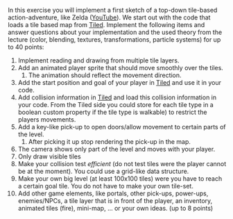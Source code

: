 In this exercise you will implement a first sketch of a top-down tile-based action-adventure, like Zelda ([YouTube](https://www.youtube.com/watch?v=Z6hjG6MCcZ8)). We start out with the code that loads a tile based map from [Tiled](https://www.mapeditor.org/).
Implement the following items and answer questions about your implementation and the used theory from the lecture (color, blending, textures, transformations, particle systems) for up to 40 points:
1. Implement reading and drawing from multiple tile layers.
1. Add an animated player sprite that should move smoothly over the tiles.
   1. The animation should reflect the movement direction.
1. Add the start position and goal of your player in [Tiled](https://www.mapeditor.org/) and use it in your code.
1. Add collision information in [Tiled](https://www.mapeditor.org/) and load this collision information in your code. From the Tiled side you could store for each tile type in a boolean custom property if the tile type is walkable) to restrict the players movements.
1. Add a key-like pick-up to open doors/allow movement to certain parts of the level.
   1. After picking it up stop rendering the pick-up in the map.
1. The camera shows only part of the level and moves with your player.
1. Only draw visible tiles
1. Make your collision test *efficient* (do not test tiles were the player cannot be at the moment). You could use a grid-like data structure.
1. Make your own big level (at least 100x100 tiles) were you have to reach a certain goal tile. You do not have to make your own tile-set.
1. Add other game elements, like portals, other pick-ups, power-ups, enemies/NPCs, a tile layer that is in front of the player, an inventory, animated tiles (fire), mini-map, ... or your own ideas. (up to 8 points)